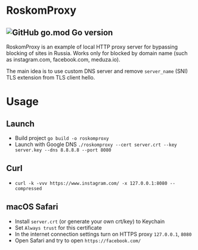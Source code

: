 # RoskomProxy
![GitHub go.mod Go version](https://img.shields.io/github/go-mod/go-version/azlotnikov/roskomproxy)
---
RoskomProxy is an example of local HTTP proxy server for bypassing blocking of sites in Russia.
Works only for blocked by domain name (such as instagram.com, facebook.com, meduza.io).

The main idea is to use custom DNS server and remove `server_name` (SNI) TLS extension from TLS client hello.

# Usage
## Launch
* Build project `go build -o roskomproxy`
* Launch with Google DNS `./roskomproxy --cert server.crt --key server.key --dns 8.8.8.8 --port 8080`

## Curl
* `curl -k -vvv https://www.instagram.com/ -x 127.0.0.1:8080 --compressed`

## macOS Safari
* Install `server.crt` (or generate your own crt/key) to Keychain
* Set `Always trust` for this certificate
* In the internet connection settings turn on HTTPS proxy `127.0.0.1`, `8080`
* Open Safari and try to open `https://facebook.com/`
